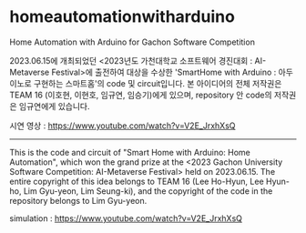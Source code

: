 # homeautomationwitharduino
Home Automation with Arduino for Gachon Software Competition

2023.06.15에 개최되었던 <2023년도 가천대학교 소프트웨어 경진대회 : AI-Metaverse Festival>에 출전하여 대상을 수상한 'SmartHome with Arduino : 아두이노로 구현하는 스마트홈'의 code 및 circuit입니다. 본 아이디어의 전체 저작권은 TEAM 16 (이호현, 이현호, 임규연, 임승기)에게 있으며, repository 안 code의 저작권은 임규연에게 있습니다.

시연 영상 : https://www.youtube.com/watch?v=V2E_JrxhXsQ

--------------------------------------------------

This is the code and circuit of "Smart Home with Arduino: Home Automation", which won the grand prize at the <2023 Gachon University Software Competition: AI-Metaverse Festival> held on 2023.06.15. The entire copyright of this idea belongs to TEAM 16 (Lee Ho-Hyun, Lee Hyun-ho, Lim Gyu-yeon, Lim Seung-ki), and the copyright of the code in the repository belongs to Lim Gyu-yeon.

simulation : https://www.youtube.com/watch?v=V2E_JrxhXsQ
